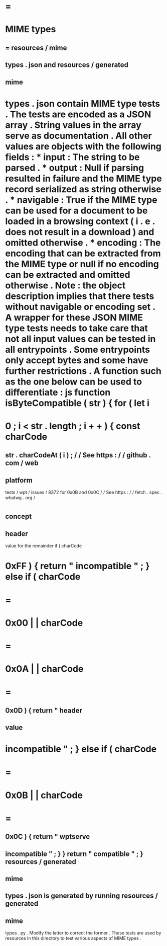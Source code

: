 =
=
MIME
types
=
=
resources
/
mime
-
types
.
json
and
resources
/
generated
-
mime
-
types
.
json
contain
MIME
type
tests
.
The
tests
are
encoded
as
a
JSON
array
.
String
values
in
the
array
serve
as
documentation
.
All
other
values
are
objects
with
the
following
fields
:
*
input
:
The
string
to
be
parsed
.
*
output
:
Null
if
parsing
resulted
in
failure
and
the
MIME
type
record
serialized
as
string
otherwise
.
*
navigable
:
True
if
the
MIME
type
can
be
used
for
a
document
to
be
loaded
in
a
browsing
context
(
i
.
e
.
does
not
result
in
a
download
)
and
omitted
otherwise
.
*
encoding
:
The
encoding
that
can
be
extracted
from
the
MIME
type
or
null
if
no
encoding
can
be
extracted
and
omitted
otherwise
.
Note
:
the
object
description
implies
that
there
tests
without
navigable
or
encoding
set
.
A
wrapper
for
these
JSON
MIME
type
tests
needs
to
take
care
that
not
all
input
values
can
be
tested
in
all
entrypoints
.
Some
entrypoints
only
accept
bytes
and
some
have
further
restrictions
.
A
function
such
as
the
one
below
can
be
used
to
differentiate
:
js
function
isByteCompatible
(
str
)
{
for
(
let
i
=
0
;
i
<
str
.
length
;
i
+
+
)
{
const
charCode
=
str
.
charCodeAt
(
i
)
;
/
/
See
https
:
/
/
github
.
com
/
web
-
platform
-
tests
/
wpt
/
issues
/
8372
for
0x0B
and
0x0C
/
/
See
https
:
/
/
fetch
.
spec
.
whatwg
.
org
/
#
concept
-
header
-
value
for
the
remainder
if
(
charCode
>
0xFF
)
{
return
"
incompatible
"
;
}
else
if
(
charCode
=
=
=
0x00
|
|
charCode
=
=
=
0x0A
|
|
charCode
=
=
=
0x0D
)
{
return
"
header
-
value
-
incompatible
"
;
}
else
if
(
charCode
=
=
=
0x0B
|
|
charCode
=
=
=
0x0C
)
{
return
"
wptserve
-
incompatible
"
;
}
}
return
"
compatible
"
;
}
resources
/
generated
-
mime
-
types
.
json
is
generated
by
running
resources
/
generated
-
mime
-
types
.
py
.
Modify
the
latter
to
correct
the
former
.
These
tests
are
used
by
resources
in
this
directory
to
test
various
aspects
of
MIME
types
.
